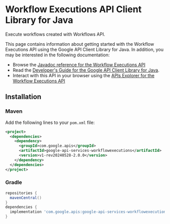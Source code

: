 # Workflow Executions API Client Library for Java

Execute workflows created with Workflows API.

This page contains information about getting started with the Workflow Executions API
using the Google API Client Library for Java. In addition, you may be interested
in the following documentation:

* Browse the [Javadoc reference for the Workflow Executions API][javadoc]
* Read the [Developer's Guide for the Google API Client Library for Java][google-api-client].
* Interact with this API in your browser using the [APIs Explorer for the Workflow Executions API][api-explorer]

## Installation

### Maven

Add the following lines to your `pom.xml` file:

```xml
<project>
  <dependencies>
    <dependency>
      <groupId>com.google.apis</groupId>
      <artifactId>google-api-services-workflowexecutions</artifactId>
      <version>v1-rev20240528-2.0.0</version>
    </dependency>
  </dependencies>
</project>
```

### Gradle

```gradle
repositories {
  mavenCentral()
}
dependencies {
  implementation 'com.google.apis:google-api-services-workflowexecutions:v1-rev20240528-2.0.0'
}
```

[javadoc]: https://googleapis.dev/java/google-api-services-workflowexecutions/latest/index.html
[google-api-client]: https://github.com/googleapis/google-api-java-client/
[api-explorer]: https://developers.google.com/apis-explorer/#p/workflowexecutions/v1/

